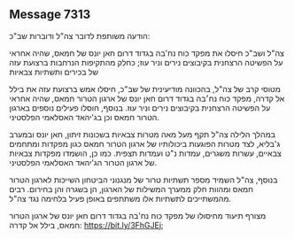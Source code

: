 ## Message 7313

הודעה משותפת לדובר צה"ל ודוברות שב"כ:

צה"ל ושב"כ חיסלו את מפקד כוח נח'בה בגדוד דרום חאן יונס של חמאס, שהיה אחראי על הפשיטה הרצחנית בקיבוצים נירים וניר עוז; כחלק מהתקיפות הנרחבות ברצועת עזה של בכירים ותשתיות צבאיות

מטוסי קרב של צה"ל, בהכוונה מודיעינית של שב"כ, חיסלו אמש ברצועת עזה את בילל אל קדרה, מפקד כוח נח׳בה בגדוד דרום חאן יונס של ארגון הטרור חמאס, שהיה אחראי על הפשיטה הרצחנית בקיבוצים נירים וניר עוז. בנוסף, חוסלו פעילים נוספים בארגון הטרור חמאס וכן בג'יהאד האסלאמי הפלסטיני.

במהלך הלילה צה"ל תקף מעל מאה מטרות צבאיות בשכונות זיתון, חאן יונס ובמערב ג'בליא, לצד מטרות הפוגעות ביכולותיו של ארגון הטרור חמאס כגון מפקדות ומתחמים צבאיים, עשרות משגרים, עמדות נ"ט ועמדות תצפית. כמו כן, הושמדו מפקדות צבאיות של ארגון הטרור הג'יהאד האסלאמי הפלסטיני.

בנוסף, צה"ל השמיד מספר תשתיות טרור של מנגנוני הביטחון השייכות לארגון הטרור חמאס ומהוות חלק ממערך המשילות של הארגון, הן בשגרה והן בחירום. רבים מהמשתייכים לתשתיות אלו משתתפים באופן פעיל בלחימה נגד צה"ל.

מצורף תיעוד מחיסולו של מפקד כוח נח'בה בגדוד דרום חאן יונס של ארגון הטרור חמאס, בילל אל קדרה:  https://bit.ly/3FhGJEj;

